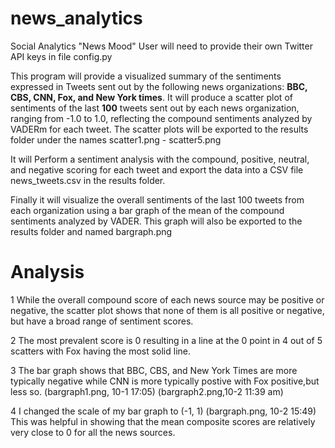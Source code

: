# news_analytics
Social Analytics "News Mood" 
User will need to provide their own Twitter API keys in file config.py

This program will provide a visualized summary of the sentiments expressed in Tweets sent out by the following news organizations: **BBC, CBS, CNN, Fox, and New York times**. It will produce a scatter plot of sentiments of the last **100** tweets sent out by each news organization, ranging from -1.0 to 1.0, reflecting the compound sentiments analyzed by VADERm for each tweet. The scatter plots will be exported to the results folder under the names scatter1.png - scatter5.png

It will Perform a sentiment analysis with the compound, positive, neutral, and negative scoring for each tweet and export the data  into a CSV file news_tweets.csv in the results folder.

Finally it will visualize the overall sentiments of the last 100 tweets from each organization using a bar graph of the mean of the compound sentiments analyzed by VADER. This graph will also be exported to the results folder and named bargraph.png

# Analysis

1 While the overall compound score of each news source may be positive or negative, the scatter plot shows that none of them is all positive or negative, but have a broad range of sentiment scores. 

2 The most prevalent score is 0 resulting in a line at the 0 point in 4 out of 5 scatters with Fox having the most solid line.

3 The bar graph shows that BBC, CBS, and New York Times are more typically negative while CNN is more typically postive with Fox positive,but less so. (bargraph1.png, 10-1 17:05) (bargraph2.png,10-2 11:39 am) 

4 I changed the scale of my bar graph to (-1, 1) (bargraph.png, 10-2 15:49) This was helpful in showing that the mean composite scores are relatively very close to 0 for all the news sources.

